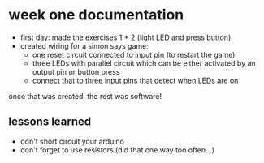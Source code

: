 # week one documentation

- first day: made the exercises 1 + 2 (light LED and press button)
- created wiring for a simon says game:
  - one reset circuit connected to input pin (to restart the game)
  - three LEDs with parallel circuit which can be either activated by an output pin or button press
  - connect that to three input pins that detect when LEDs are on

once that was created, the rest was software!

## lessons learned

- don't short circuit your arduino
- don't forget to use resistors (did that one way too often...)
